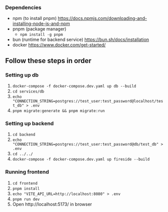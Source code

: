 ### Dependencies

- npm (to install pnpm) https://docs.npmjs.com/downloading-and-installing-node-js-and-npm
- pnpm (package manager)
  - `npm install -g pnpm`
- bun (runtime for backend service) https://bun.sh/docs/installation
- docker https://www.docker.com/get-started/

## Follow these steps in order

### Setting up db

1. `docker-compose -f docker-compose.dev.yaml up db --build`
2. `cd services/db`
3. `echo "CONNECTION_STRING=postgres://test_user:test_password@localhost/test_db" > .env`
4. `pnpm migrate:generate && pnpm migrate:run`

### Setting up backend

1. `cd backend`
2. `echo "CONNECTION_STRING=postgres://test_user:test_password@db/test_db" > .env`
3. `cd ../../`
4. `docker-compose -f docker-compose.dev.yaml up fireside --build`

### Running frontend

1. `cd frontend`
2. `pnpm install`
3. `echo "VITE_API_URL=http://localhost:8080" > .env`
4. `pnpm run dev`
5. Open http://localhost:5173/ in browser
